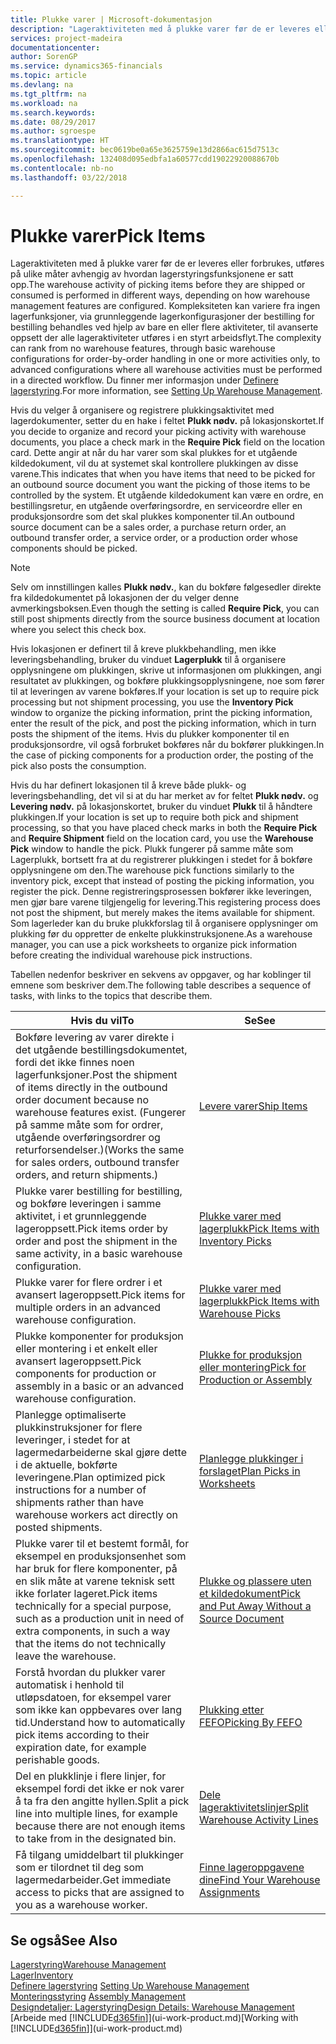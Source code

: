 ```yaml
---
title: Plukke varer | Microsoft-dokumentasjon
description: "Lageraktiviteten med å plukke varer før de er leveres eller forbrukes, utføres på ulike måter avhengig av hvordan lagerstyringsfunksjonene er satt opp. [Oppsettets](../configure-warehouse-processes.md) kompleksitet kan variere fra ingen lagerfunksjoner, via grunnleggende lagerkonfigurasjoner der bestilling for bestilling behandles ved hjelp av bare en eller flere aktiviteter, til avanserte oppsett der alle lageraktiviteter utføres i en styrt arbeidsflyt."
services: project-madeira
documentationcenter: 
author: SorenGP
ms.service: dynamics365-financials
ms.topic: article
ms.devlang: na
ms.tgt_pltfrm: na
ms.workload: na
ms.search.keywords: 
ms.date: 08/29/2017
ms.author: sgroespe
ms.translationtype: HT
ms.sourcegitcommit: bec0619be0a65e3625759e13d2866ac615d7513c
ms.openlocfilehash: 132408d095edbfa1a60577cdd19022920088670b
ms.contentlocale: nb-no
ms.lasthandoff: 03/22/2018

---
```

# <a name="pick-items"></a><span data-ttu-id="72596-104">Plukke varer</span><span class="sxs-lookup"><span data-stu-id="72596-104">Pick Items</span></span>
<span data-ttu-id="72596-105">Lageraktiviteten med å plukke varer før de er leveres eller forbrukes, utføres på ulike måter avhengig av hvordan lagerstyringsfunksjonene er satt opp.</span><span class="sxs-lookup"><span data-stu-id="72596-105">The warehouse activity of picking items before they are shipped or consumed is performed in different ways, depending on how warehouse management features are configured.</span></span> <span data-ttu-id="72596-106">Kompleksiteten kan variere fra ingen lagerfunksjoner, via grunnleggende lagerkonfigurasjoner der bestilling for bestilling behandles ved hjelp av bare en eller flere aktiviteter, til avanserte oppsett der alle lageraktiviteter utføres i en styrt arbeidsflyt.</span><span class="sxs-lookup"><span data-stu-id="72596-106">The complexity can rank from no warehouse features, through basic warehouse configurations for order-by-order handling in one or more activities only, to advanced configurations where all warehouse activities must be performed in a directed workflow.</span></span> <span data-ttu-id="72596-107">Du finner mer informasjon under [Definere lagerstyring](warehouse-setup-warehouse.md).</span><span class="sxs-lookup"><span data-stu-id="72596-107">For more information, see [Setting Up Warehouse Management](warehouse-setup-warehouse.md).</span></span>

<span data-ttu-id="72596-108">Hvis du velger å organisere og registrere plukkingsaktivitet med lagerdokumenter, setter du en hake i feltet **Plukk nødv.** på lokasjonskortet.</span><span class="sxs-lookup"><span data-stu-id="72596-108">If you decide to organize and record your picking activity with warehouse documents, you place a check mark in the **Require Pick** field on the location card.</span></span> <span data-ttu-id="72596-109">Dette angir at når du har varer som skal plukkes for et utgående kildedokument, vil du at systemet skal kontrollere plukkingen av disse varene.</span><span class="sxs-lookup"><span data-stu-id="72596-109">This indicates that when you have items that need to be picked for an outbound source document you want the picking of those items to be controlled by the system.</span></span> <span data-ttu-id="72596-110">Et utgående kildedokument kan være en ordre, en bestillingsretur, en utgående overføringsordre, en serviceordre eller en produksjonsordre som det skal plukkes komponenter til.</span><span class="sxs-lookup"><span data-stu-id="72596-110">An outbound source document can be a sales order, a purchase return order, an outbound transfer order, a service order, or a production order whose components should be picked.</span></span>

> [!NOTE]
> <span data-ttu-id="72596-111">Selv om innstillingen kalles **Plukk nødv.**, kan du bokføre følgesedler direkte fra kildedokumentet på lokasjonen der du velger denne avmerkingsboksen.</span><span class="sxs-lookup"><span data-stu-id="72596-111">Even though the setting is called **Require Pick**, you can still post shipments directly from the source business document at location where you select this check box.</span></span>

<span data-ttu-id="72596-112">Hvis lokasjonen er definert til å kreve plukkbehandling, men ikke leveringsbehandling, bruker du vinduet **Lagerplukk** til å organisere opplysningene om plukkingen, skrive ut informasjonen om plukkingen, angi resultatet av plukkingen, og bokføre plukkingsopplysningene, noe som fører til at leveringen av varene bokføres.</span><span class="sxs-lookup"><span data-stu-id="72596-112">If your location is set up to require pick processing but not shipment processing, you use the **Inventory Pick** window to organize the picking information, print the picking information, enter the result of the pick, and post the picking information, which in turn posts the shipment of the items.</span></span> <span data-ttu-id="72596-113">Hvis du plukker komponenter til en produksjonsordre, vil også forbruket bokføres når du bokfører plukkingen.</span><span class="sxs-lookup"><span data-stu-id="72596-113">In the case of picking components for a production order, the posting of the pick also posts the consumption.</span></span>

<span data-ttu-id="72596-114">Hvis du har definert lokasjonen til å kreve både plukk- og leveringsbehandling, det vil si at du har merket av for feltet **Plukk nødv.** og **Levering nødv.** på lokasjonskortet, bruker du vinduet **Plukk** til å håndtere plukkingen.</span><span class="sxs-lookup"><span data-stu-id="72596-114">If your location is set up to require both pick and shipment processing, so that you have placed check marks in both the **Require Pick** and **Require Shipment** field on the location card, you use the **Warehouse Pick** window to handle the pick.</span></span> <span data-ttu-id="72596-115">Plukk fungerer på samme måte som Lagerplukk, bortsett fra at du registrerer plukkingen i stedet for å bokføre opplysningene om den.</span><span class="sxs-lookup"><span data-stu-id="72596-115">The warehouse pick functions similarly to the inventory pick, except that instead of posting the picking information, you register the pick.</span></span> <span data-ttu-id="72596-116">Denne registreringsprosessen bokfører ikke leveringen, men gjør bare varene tilgjengelig for levering.</span><span class="sxs-lookup"><span data-stu-id="72596-116">This registering process does not post the shipment, but merely makes the items available for shipment.</span></span> <span data-ttu-id="72596-117">Som lagerleder kan du bruke plukkforslag til å organisere opplysninger om plukking før du oppretter de enkelte plukkinstruksjonene.</span><span class="sxs-lookup"><span data-stu-id="72596-117">As a warehouse manager, you can use a pick worksheets to organize pick information before creating the individual warehouse pick instructions.</span></span>

<span data-ttu-id="72596-118">Tabellen nedenfor beskriver en sekvens av oppgaver, og har koblinger til emnene som beskriver dem.</span><span class="sxs-lookup"><span data-stu-id="72596-118">The following table describes a sequence of tasks, with links to the topics that describe them.</span></span>   

|<span data-ttu-id="72596-119">**Hvis du vil**</span><span class="sxs-lookup"><span data-stu-id="72596-119">**To**</span></span>|<span data-ttu-id="72596-120">**Se**</span><span class="sxs-lookup"><span data-stu-id="72596-120">**See**</span></span>|
|------------|-------------|  
|<span data-ttu-id="72596-121">Bokføre levering av varer direkte i det utgående bestillingsdokumentet, fordi det ikke finnes noen lagerfunksjoner.</span><span class="sxs-lookup"><span data-stu-id="72596-121">Post the shipment of items directly in the outbound order document because no warehouse features exist.</span></span> <span data-ttu-id="72596-122">(Fungerer på samme måte som for ordrer, utgående overføringsordrer og returforsendelser.)</span><span class="sxs-lookup"><span data-stu-id="72596-122">(Works the same for sales orders, outbound transfer orders, and return shipments.)</span></span>|[<span data-ttu-id="72596-123">Levere varer</span><span class="sxs-lookup"><span data-stu-id="72596-123">Ship Items</span></span>](warehouse-how-ship-items.md)|  
|<span data-ttu-id="72596-124">Plukke varer bestilling for bestilling, og bokføre leveringen i samme aktivitet, i et grunnleggende lageroppsett.</span><span class="sxs-lookup"><span data-stu-id="72596-124">Pick items order by order and post the shipment in the same activity, in a basic warehouse configuration.</span></span>|[<span data-ttu-id="72596-125">Plukke varer med lagerplukk</span><span class="sxs-lookup"><span data-stu-id="72596-125">Pick Items with Inventory Picks</span></span>](warehouse-how-to-pick-items-with-inventory-picks.md)|
|<span data-ttu-id="72596-126">Plukke varer for flere ordrer i et avansert lageroppsett.</span><span class="sxs-lookup"><span data-stu-id="72596-126">Pick items for multiple orders in an advanced warehouse configuration.</span></span>|[<span data-ttu-id="72596-127">Plukke varer med lagerplukk</span><span class="sxs-lookup"><span data-stu-id="72596-127">Pick Items with Warehouse Picks</span></span>](warehouse-how-to-pick-items-for-warehouse-shipment.md)|  
|<span data-ttu-id="72596-128">Plukke komponenter for produksjon eller montering i et enkelt eller avansert lageroppsett.</span><span class="sxs-lookup"><span data-stu-id="72596-128">Pick components for production or assembly in a basic or an advanced warehouse configuration.</span></span>|[<span data-ttu-id="72596-129">Plukke for produksjon eller montering</span><span class="sxs-lookup"><span data-stu-id="72596-129">Pick for Production or Assembly</span></span>](warehouse-how-to-pick-for-production.md)|  
|<span data-ttu-id="72596-130">Planlegge optimaliserte plukkinstruksjoner for flere leveringer, i stedet for at lagermedarbeiderne skal gjøre dette i de aktuelle, bokførte leveringene.</span><span class="sxs-lookup"><span data-stu-id="72596-130">Plan optimized pick instructions for a number of shipments rather than have warehouse workers act directly on posted shipments.</span></span>|[<span data-ttu-id="72596-131">Planlegge plukkinger i forslaget</span><span class="sxs-lookup"><span data-stu-id="72596-131">Plan Picks in Worksheets</span></span>](warehouse-how-to-plan-picks-in-worksheets.md)|  
|<span data-ttu-id="72596-132">Plukke varer til et bestemt formål, for eksempel en produksjonsenhet som har bruk for flere komponenter, på en slik måte at varene teknisk sett ikke forlater lageret.</span><span class="sxs-lookup"><span data-stu-id="72596-132">Pick items technically for a special purpose, such as a production unit in need of extra components, in such a way that the items do not technically leave the warehouse.</span></span>|[<span data-ttu-id="72596-133">Plukke og plassere uten et kildedokument</span><span class="sxs-lookup"><span data-stu-id="72596-133">Pick and Put Away Without a Source Document</span></span>](warehouse-how-to-create-put-aways-from-internal-put-aways.md)|
|<span data-ttu-id="72596-134">Forstå hvordan du plukker varer automatisk i henhold til utløpsdatoen, for eksempel varer som ikke kan oppbevares over lang tid.</span><span class="sxs-lookup"><span data-stu-id="72596-134">Understand how to automatically pick items according to their expiration date, for example perishable goods.</span></span>|[<span data-ttu-id="72596-135">Plukking etter FEFO</span><span class="sxs-lookup"><span data-stu-id="72596-135">Picking By FEFO</span></span>](warehouse-picking-by-fefo.md)|
|<span data-ttu-id="72596-136">Del en plukklinje i flere linjer, for eksempel fordi det ikke er nok varer å ta fra den angitte hyllen.</span><span class="sxs-lookup"><span data-stu-id="72596-136">Split a pick line into multiple lines, for example because there are not enough items to take from in the designated bin.</span></span>|[<span data-ttu-id="72596-137">Dele lageraktivitetslinjer</span><span class="sxs-lookup"><span data-stu-id="72596-137">Split Warehouse Activity Lines</span></span>](warehouse-how-to-split-warehouse-activity-lines.md)|
|<span data-ttu-id="72596-138">Få tilgang umiddelbart til plukkinger som er tilordnet til deg som lagermedarbeider.</span><span class="sxs-lookup"><span data-stu-id="72596-138">Get immediate access to picks that are assigned to you as a warehouse worker.</span></span>|[<span data-ttu-id="72596-139">Finne lageroppgavene dine</span><span class="sxs-lookup"><span data-stu-id="72596-139">Find Your Warehouse Assignments</span></span>](warehouse-how-to-find-your-warehouse-assignments.md)|  

## <a name="see-also"></a><span data-ttu-id="72596-140">Se også</span><span class="sxs-lookup"><span data-stu-id="72596-140">See Also</span></span>  
[<span data-ttu-id="72596-141">Lagerstyring</span><span class="sxs-lookup"><span data-stu-id="72596-141">Warehouse Management</span></span>](warehouse-manage-warehouse.md)  
[<span data-ttu-id="72596-142">Lager</span><span class="sxs-lookup"><span data-stu-id="72596-142">Inventory</span></span>](inventory-manage-inventory.md)  
<span data-ttu-id="72596-143">[Definere lagerstyring](warehouse-setup-warehouse.md)   </span><span class="sxs-lookup"><span data-stu-id="72596-143">[Setting Up Warehouse Management](warehouse-setup-warehouse.md)   </span></span>  
<span data-ttu-id="72596-144">[Monteringsstyring](assembly-assemble-items.md)  </span><span class="sxs-lookup"><span data-stu-id="72596-144">[Assembly Management](assembly-assemble-items.md)  </span></span>  
[<span data-ttu-id="72596-145">Designdetaljer: Lagerstyring</span><span class="sxs-lookup"><span data-stu-id="72596-145">Design Details: Warehouse Management</span></span>](design-details-warehouse-management.md)  
<span data-ttu-id="72596-146">[Arbeide med [!INCLUDE[d365fin](includes/d365fin_md.md)]](ui-work-product.md)</span><span class="sxs-lookup"><span data-stu-id="72596-146">[Working with [!INCLUDE[d365fin](includes/d365fin_md.md)]](ui-work-product.md)</span></span>

